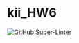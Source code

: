 # kii_HW6

[![GitHub Super-Linter](https://github.com/drogrishka/kii_HW6/workflows/Lint%20Code%20Base/badge.svg)](https://github.com/marketplace/actions/super-linter)
